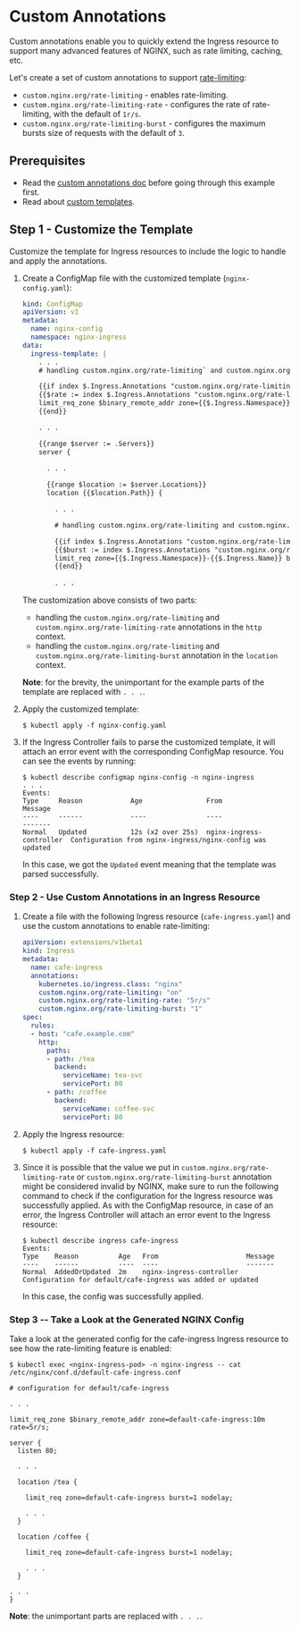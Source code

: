 # Custom Annotations

Custom annotations enable you to quickly extend the Ingress resource to support many advanced features of NGINX, such as rate limiting, caching, etc.

Let's create a set of custom annotations to support [rate-limiting](https://nginx.org/en/docs/http/ngx_http_limit_req_module.html):
* `custom.nginx.org/rate-limiting` - enables rate-limiting.
* `custom.nginx.org/rate-limiting-rate` - configures the rate of rate-limiting, with the default of `1r/s`.
* `custom.nginx.org/rate-limiting-burst` - configures the maximum bursts size of requests with the default of `3`.

## Prerequisites 

* Read the [custom annotations doc](../../docs/custom-annotations.md) before going through this example first.
* Read about [custom templates](../custom-templates).

## Step 1 - Customize the Template

Customize the template for Ingress resources to include the logic to handle and apply the annotations. 

1. Create a ConfigMap file with the customized template (`nginx-config.yaml`):
    ```yaml
    kind: ConfigMap
    apiVersion: v1
    metadata:
      name: nginx-config
      namespace: nginx-ingress
    data:
      ingress-template: |
        . . .
        # handling custom.nginx.org/rate-limiting` and custom.nginx.org/rate-limiting-rate 

        {{if index $.Ingress.Annotations "custom.nginx.org/rate-limiting"}}
        {{$rate := index $.Ingress.Annotations "custom.nginx.org/rate-limiting-rate"}}
        limit_req_zone $binary_remote_addr zone={{$.Ingress.Namespace}}-{{$.Ingress.Name}}:10m rate={{if $rate}}{{$rate}}{{else}}1r/s{{end}};
        {{end}}

        . . .

        {{range $server := .Servers}}
        server {
        
          . . .

          {{range $location := $server.Locations}}
          location {{$location.Path}} {

            . . .

            # handling custom.nginx.org/rate-limiting and custom.nginx.org/rate-limiting-burst

            {{if index $.Ingress.Annotations "custom.nginx.org/rate-limiting"}}
            {{$burst := index $.Ingress.Annotations "custom.nginx.org/rate-limiting-burst"}}
            limit_req zone={{$.Ingress.Namespace}}-{{$.Ingress.Name}} burst={{if $burst}}{{$burst}}{{else}}3{{end}} nodelay;
            {{end}}
        
            . . .
    ```

    The customization above consists of two parts:
    * handling the `custom.nginx.org/rate-limiting` and `custom.nginx.org/rate-limiting-rate` annotations in the `http` context.
    * handling the `custom.nginx.org/rate-limiting` and `custom.nginx.org/rate-limiting-burst` annotation in the `location` context.

    **Note**: for the brevity, the unimportant for the example parts of the template are replaced with `. . .`.

1. Apply the customized template:
    ```
    $ kubectl apply -f nginx-config.yaml
    ```

1. If the Ingress Controller fails to parse the customized template, it will attach an error event with the corresponding ConfigMap resource. You can see the events by running:
    ```
    $ kubectl describe configmap nginx-config -n nginx-ingress
    . . .
    Events:
    Type     Reason            Age                From                      Message
    ----     ------            ----               ----                      -------
    Normal   Updated           12s (x2 over 25s)  nginx-ingress-controller  Configuration from nginx-ingress/nginx-config was updated
    ```
    In this case, we got the `Updated` event meaning that the template was parsed successfully.

### Step 2 - Use Custom Annotations in an Ingress Resource

1. Create a file with the following Ingress resource (`cafe-ingress.yaml`) and use the custom annotations to enable rate-limiting:
    ```yaml
    apiVersion: extensions/v1beta1
    kind: Ingress
    metadata:
      name: cafe-ingress
      annotations:
        kubernetes.io/ingress.class: "nginx"
        custom.nginx.org/rate-limiting: "on"
        custom.nginx.org/rate-limiting-rate: "5r/s"
        custom.nginx.org/rate-limiting-burst: "1"
    spec:
      rules:
      - host: "cafe.example.com"
        http:
          paths:
          - path: /tea
            backend:
              serviceName: tea-svc
              servicePort: 80
          - path: /coffee
            backend:
              serviceName: coffee-svc
              servicePort: 80
    ```

1. Apply the Ingress resource:
    ```
    $ kubectl apply -f cafe-ingress.yaml
    ```

1. Since it is possible that the value we put in `custom.nginx.org/rate-limiting-rate` or `custom.nginx.org/rate-limiting-burst` annotation might be considered invalid by NGINX, make sure to run the following command to check if the configuration for the Ingress resource was successfully applied. As with the ConfigMap resource, in case of an error, the Ingress Controller will attach an error event to the Ingress resource:
    ```
    $ kubectl describe ingress cafe-ingress
    Events:
    Type    Reason          Age   From                      Message
    ----    ------          ----  ----                      -------
    Normal  AddedOrUpdated  2m    nginx-ingress-controller  Configuration for default/cafe-ingress was added or updated
    ```
    In this case, the config was successfully applied.

### Step 3 -- Take a Look at the Generated NGINX Config

Take a look at the generated config for the cafe-ingress Ingress resource to see how the rate-limiting feature is enabled:
```
$ kubectl exec <nginx-ingress-pod> -n nginx-ingress -- cat /etc/nginx/conf.d/default-cafe-ingress.conf
```

```nginx
# configuration for default/cafe-ingress

. . .

limit_req_zone $binary_remote_addr zone=default-cafe-ingress:10m rate=5r/s;

server {
  listen 80;

  . . .

  location /tea {

    limit_req zone=default-cafe-ingress burst=1 nodelay;

    . . .
  }

  location /coffee {

    limit_req zone=default-cafe-ingress burst=1 nodelay;

    . . .
  }

. . .
}
```
**Note**: the unimportant parts are replaced with `. . .`.